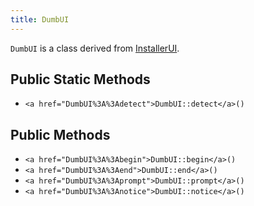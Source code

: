 ```yaml
---
title: DumbUI
---
```


`DumbUI` is a class derived from <a href="InstallerUI">InstallerUI</a>.

## Public Static Methods

* `<a href="DumbUI%3A%3Adetect">DumbUI::detect</a>()`

## Public Methods

* `<a href="DumbUI%3A%3Abegin">DumbUI::begin</a>()`
* `<a href="DumbUI%3A%3Aend">DumbUI::end</a>()`
* `<a href="DumbUI%3A%3Aprompt">DumbUI::prompt</a>()`
* `<a href="DumbUI%3A%3Anotice">DumbUI::notice</a>()`


